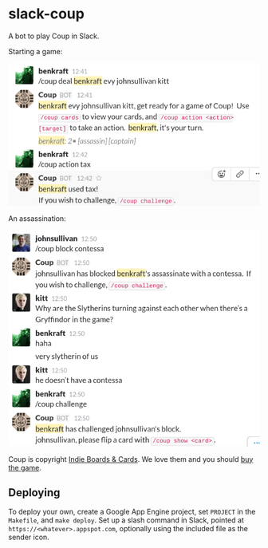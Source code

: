slack-coup
==========

A bot to play Coup in Slack.

Starting a game:

![Screenshot of the start of a Coup game in Slack](/screenshots/deal.png?raw=true)

An assassination:

![Screenshot of a blocked assassination a Coup game in Slack](/screenshots/contessa.png?raw=true)

Coup is copyright [Indie Boards & Cards](http://www.indieboardsandcards.com/).  We love them and you should [buy the game](http://www.amazon.com/Indie-Boards-Cards-COU1IBC-Dystopian/dp/B00GDI4HX4).

Deploying
---------
To deploy your own, create a Google App Engine project, set `PROJECT` in the `Makefile`, and `make deploy`.  Set up a slash command in Slack, pointed at `https://<whatever>.appspot.com`, optionally using the included file as the sender icon.
